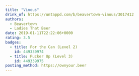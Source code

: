 ```yaml
---
title: "Vinous"
drink_of: https://untappd.com/b/beavertown-vinous/3017412
authors:
  - Beavertown
  - Ladies That Beer
date: 2019-01-11T22:22:06+0000
rating: 3.5
badges:
  - title: For the Can (Level 2)
    id: 449339974
  - title: Pucker Up (Level 3)
    id: 449339975
posting_method: https://ownyour.beer
---
```

